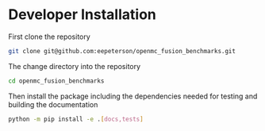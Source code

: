 # Developer Installation

First clone the repository

```bash
git clone git@github.com:eepeterson/openmc_fusion_benchmarks.git
```

The change directory into the repository

```bash
cd openmc_fusion_benchmarks
```

Then install the package including the dependencies needed for testing and building the documentation

```bash
python -m pip install -e .[docs,tests]
```